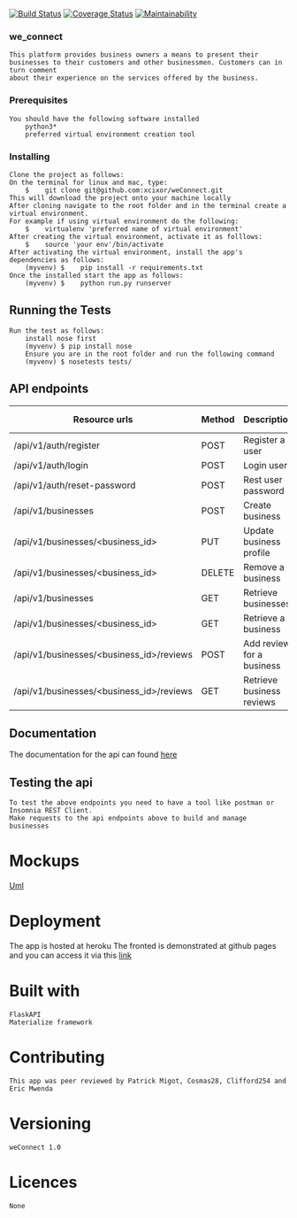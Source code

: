 [![Build Status](https://travis-ci.org/xcixor/weConnect.svg?branch=develop)](https://travis-ci.org/xcixor/weConnect)
[![Coverage Status](https://coveralls.io/repos/github/xcixor/weConnect/badge.svg?branch=develop)](https://coveralls.io/github/xcixor/weConnect?branch=develop)
[![Maintainability](https://api.codeclimate.com/v1/badges/19e2cda2bde6eac40512/maintainability)](https://codeclimate.com/github/xcixor/weConnect/maintainability)

### we_connect
    This platform provides business owners a means to present their
    businesses to their customers and other businessmen. Customers can in turn comment
    about their experience on the services offered by the business.


### Prerequisites
    You should have the following software installed
        python3*
        preferred virtual environment creation tool
### Installing
    Clone the project as follows:
    On the terminal for linux and mac, type:
        $    git clone git@github.com:xcixor/weConnect.git
    This will download the project onto your machine locally
    After cloning navigate to the root folder and in the terminal create a virtual environment.
    For example if using virtual environment do the following:
        $    virtualenv 'preferred name of virtual environment'
    After creating the virtual environment, activate it as folllows:
        $    source 'your env'/bin/activate
    After activating the virtual environment, install the app's dependencies as follows:
        (myvenv) $    pip install -r requirements.txt
    Once the installed start the app as follows:
        (myvenv) $    python run.py runserver

## Running the Tests
    Run the test as follows:
        install nose first
        (myvenv) $ pip install nose
        Ensure you are in the root folder and run the following command
        (myvenv) $ nosetests tests/

## API endpoints
|Resource urls                                    | Method     | Description               | Requires token  |
|-------------------------------------------------|------------|---------------------------|-----------------|
| /api/v1/auth/register                           |   POST     | Register a user           |    FALSE        |
| /api/v1/auth/login                              |   POST     | Login user                |    FALSE        |
| /api/v1/auth/reset-password                     |   POST     | Rest user password        |    TRUE         |
| /api/v1/businesses                              |   POST     | Create business           |    TRUE         |
| /api/v1/businesses/&lt;business_id&gt;          |   PUT      | Update business profile   |    TRUE         |
| /api/v1/businesses/&lt;business_id&gt;          |   DELETE   | Remove a business         |    TRUE         |
| /api/v1/businesses                              |   GET      | Retrieve businesses       |    FALSE        |
| /api/v1/businesses/&lt;business_id&gt;          |   GET      | Retrieve a business       |    TRUE         |
| /api/v1/businesses/&lt;business_id&gt;/reviews  |   POST     | Add review for a business |    FALSE        |
| /api/v1/businesses/&lt;business_id&gt;/reviews  |   GET      | Retrieve business reviews |    FALSE        |

## Documentation
The documentation for the api can found [here](https://weconnect5.docs.apiary.io/#)
## Testing the api
    To test the above endpoints you need to have a tool like postman or Insomnia REST Client.
    Make requests to the api endpoints above to build and manage businesses

# Mockups
[Uml](/designs/uml.png)

# Deployment
The app is hosted at heroku
The fronted is demonstrated at github pages and you can access it
via this [link](https://xcixor.github.io/weConnect/)

# Built with
    FlaskAPI
    Materialize framework

# Contributing
    This app was peer reviewed by Patrick Migot, Cosmas28, Clifford254 and Eric Mwenda

# Versioning
    weConnect 1.0

# Licences
    None
